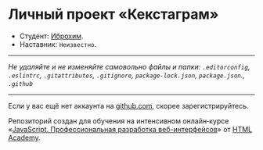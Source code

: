 # Личный проект «Кекстаграм»

* Студент: [Иброхим](<img src="img/userProfile.jpg" width="50">).
* Наставник: `Неизвестно`.

---

_Не удаляйте и не изменяйте самовольно файлы и папки:_
_`.editorconfig`, `.eslintrc`, `.gitattributes`, `.gitignore`, `package-lock.json`, `package.json`., `.github`_

---

Если у вас ещё нет аккаунта на [github.com](https://github.com/join), скорее зарегистрируйтесь.

Репозиторий создан для обучения на интенсивном онлайн‑курсе «[JavaScript. Профессиональная разработка веб-интерфейсов](https://htmlacademy.ru/intensive/javascript)» от [HTML Academy](https://htmlacademy.ru).
